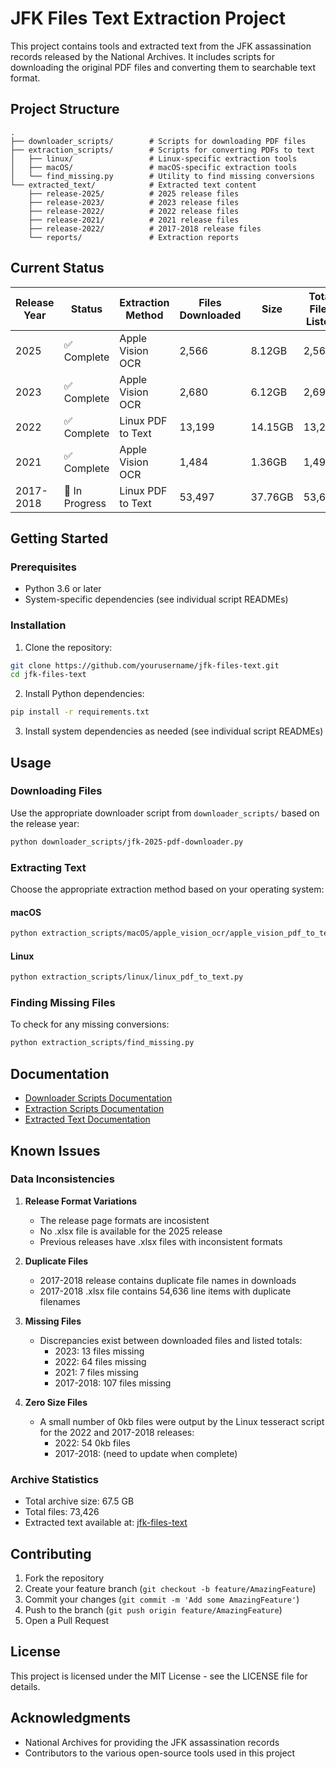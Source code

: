 # JFK Files Text Extraction Project

This project contains tools and extracted text from the JFK assassination records released by the National Archives. It includes scripts for downloading the original PDF files and converting them to searchable text format.

## Project Structure

```
.
├── downloader_scripts/        # Scripts for downloading PDF files
├── extraction_scripts/        # Scripts for converting PDFs to text
│   ├── linux/                 # Linux-specific extraction tools
│   ├── macOS/                 # macOS-specific extraction tools
│   └── find_missing.py        # Utility to find missing conversions
└── extracted_text/            # Extracted text content
    ├── release-2025/          # 2025 release files
    ├── release-2023/          # 2023 release files
    ├── release-2022/          # 2022 release files
    ├── release-2021/          # 2021 release files
    ├── release-2022/          # 2017-2018 release files
    └── reports/               # Extraction reports
```

## Current Status

| Release Year | Status | Extraction Method | Files Downloaded | Size | Total Files Listed |
|--------------|---------|-------------------|------------------|------|-------------------|
| 2025 | ✅ Complete | Apple Vision OCR | 2,566 | 8.12GB | 2,566 |
| 2023 | ✅ Complete | Apple Vision OCR | 2,680 | 6.12GB | 2,693 |
| 2022 | ✅ Complete | Linux PDF to Text | 13,199 | 14.15GB | 13,263 |
| 2021 | ✅ Complete | Apple Vision OCR | 1,484 | 1.36GB | 1,491 |
| 2017-2018 | 🚧 In Progress | Linux PDF to Text | 53,497 | 37.76GB | 53,604 |

## Getting Started

### Prerequisites
- Python 3.6 or later
- System-specific dependencies (see individual script READMEs)

### Installation

1. Clone the repository:
```bash
git clone https://github.com/yourusername/jfk-files-text.git
cd jfk-files-text
```

2. Install Python dependencies:
```bash
pip install -r requirements.txt
```

3. Install system dependencies as needed (see individual script READMEs)

## Usage

### Downloading Files
Use the appropriate downloader script from `downloader_scripts/` based on the release year:
```bash
python downloader_scripts/jfk-2025-pdf-downloader.py
```

### Extracting Text
Choose the appropriate extraction method based on your operating system:

#### macOS
```bash
python extraction_scripts/macOS/apple_vision_ocr/apple_vision_pdf_to_text.py
```

#### Linux
```bash
python extraction_scripts/linux/linux_pdf_to_text.py
```

### Finding Missing Files
To check for any missing conversions:
```bash
python extraction_scripts/find_missing.py
```

## Documentation

- [Downloader Scripts Documentation](downloader_scripts/README.md)
- [Extraction Scripts Documentation](extraction_scripts/README.md)
- [Extracted Text Documentation](extracted_text/README.md)

## Known Issues

### Data Inconsistencies

1. **Release Format Variations**
   - The release page formats are incosistent
   - No .xlsx file is available for the 2025 release
   - Previous releases have .xlsx files with inconsistent formats

2. **Duplicate Files**
   - 2017-2018 release contains duplicate file names in downloads
   - 2017-2018 .xlsx file contains 54,636 line items with duplicate filenames

3. **Missing Files**
   - Discrepancies exist between downloaded files and listed totals:
     - 2023: 13 files missing
     - 2022: 64 files missing
     - 2021: 7 files missing
     - 2017-2018: 107 files missing

3. **Zero Size Files**
   - A small number of 0kb files were output by the Linux tesseract script for the 2022 and 2017-2018 releases:
     - 2022: 54 0kb files
     - 2017-2018: (need to update when complete)

### Archive Statistics
- Total archive size: 67.5 GB
- Total files: 73,426
- Extracted text available at: [jfk-files-text](https://github.com/noops888/jfk-files-text/)

## Contributing

1. Fork the repository
2. Create your feature branch (`git checkout -b feature/AmazingFeature`)
3. Commit your changes (`git commit -m 'Add some AmazingFeature'`)
4. Push to the branch (`git push origin feature/AmazingFeature`)
5. Open a Pull Request

## License

This project is licensed under the MIT License - see the LICENSE file for details.

## Acknowledgments

- National Archives for providing the JFK assassination records
- Contributors to the various open-source tools used in this project 

